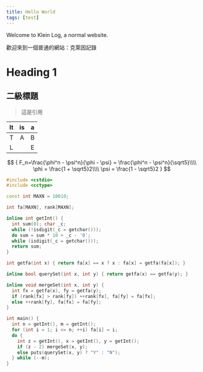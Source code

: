 ```yaml
---
title: Hello World
tags: [test]
---
```

Welcome to Klein Log, a normal website.

歡迎來到一個普通的網站：克萊因記錄

<!--more-->

# Heading 1

## 二級標題

> 這是引用

|  It  |  is  |  a   |
| :--: | :--: | :--: |
|  T   |  A   |  B   |
|  L   |      |  E   |

$$
{
F_n=\frac{\phi^n - \psi^n}{\phi - \psi} = \frac{\phi^n - \psi^n}{\sqrt5}\\\\
\phi = \frac{1 + \sqrt5}2\\\\
\psi = \frac{1 - \sqrt5}2
}
$$

```c++
#include <cstdio>
#include <cctype>

const int MAXN = 10010;

int fa[MAXN], rank[MAXN];

inline int getInt() {
  int sum(0); char _c;
  while (!isdigit(_c = getchar()));
  do sum = sum * 10 + _c - '0';
  while (isdigit(_c = getchar()));
  return sum;
}

int getfa(int x) { return fa[x] == x ? x : fa[x] = getfa(fa[x]); }

inline bool querySet(int x, int y) { return getfa(x) == getfa(y); }

inline void mergeSet(int x, int y) {
  int fx = getfa(x), fy = getfa(y);
  if (rank[fx] > rank[fy]) ++rank[fx], fa[fy] = fa[fx];
  else ++rank[fy], fa[fx] = fa[fy];
}

int main() {
  int n = getInt(), m = getInt();
  for (int i = 1; i <= n; ++i) fa[i] = i;
  do {
    int z = getInt(), x = getInt(), y = getInt();
    if (z - 2) mergeSet(x, y);
    else puts(querySet(x, y) ? "Y" : "N");
  } while (--m);
}
```






